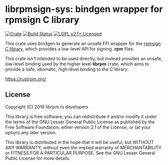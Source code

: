 # librpmsign-sys: bindgen wrapper for rpmsign C library

[![Crate][crate-image]][crate-link]
[![Build Status][build-image]][build-link]
[![LGPL v2.1+ Licensed][license-image]][license-link]

[crate-image]: https://img.shields.io/crates/v/librpmsign-sys.svg
[crate-link]: https://crates.io/crates/librpmsign-sys
[build-image]: https://circleci.com/gh/iqlusion-io/crates.svg?style=shield
[build-link]: https://circleci.com/gh/iqlusion-io/crates
[license-image]: https://img.shields.io/badge/license-LGPLv2.1+-blue.svg
[license-link]: https://github.com/iqlusion-io/crates/blob/master/LICENSE

This crate uses bindgen to generate an unsafe FFI wrapper for the
[rpmsign C library], which provides a low-level API for signing
**.rpm** files.

This crate isn't intended to be used directly, but instead provides an unsafe,
low-level binding used by the higher level **librpm** crate, which aims to
provide a safe, idiomatic, high-level binding to the C library:

https://rustrpm.org/

[rpmsign C library]: http://ftp.rpm.org/api/4.14.0/group__rpmsign.html

## License

Copyright (C) 2018 librpm.rs developers

This library is free software; you can redistribute it and/or modify it under
the terms of the GNU Lesser General Public License as published by the Free
Software Foundation; either version 2.1 of the License, or (at your option) any
later version.

This library is distributed in the hope that it will be useful, but WITHOUT ANY
WARRANTY; without even the implied warranty of MERCHANTABILITY or FITNESS FOR A
PARTICULAR PURPOSE. See the GNU Lesser General Public License for more details.
